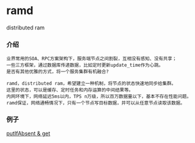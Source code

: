 # ramd
distributed ram

### 介绍

    业界常用的SOA、RPC方案架构下，服务端节点之间割裂，互相没有感知、没有共享；
    一些三方框架，通过数据库传递数据，比如定时更新update_time作为心跳。
    是否有其他优雅的方式，将一个服务集群有机融合?
    
    ramd，distributed ram，希望建立一种机制，将节点的状态快速地同步给集群。
    这里的状态，可以是缓存、定时任务和内存运算的中间结果等。
    内网环境下，网络延迟5ms以内，TPS n万级，所以百万数据量以下，基本不存在性能问题。
    ramd保证，网络通畅情况下，只有一个节点写目标数据，并可以从任意节点读取该数据。
    
### 例子
    
  [putIfAbsent & get](/src/test/java/eastwind/ramd/test/TestRamd.java)
